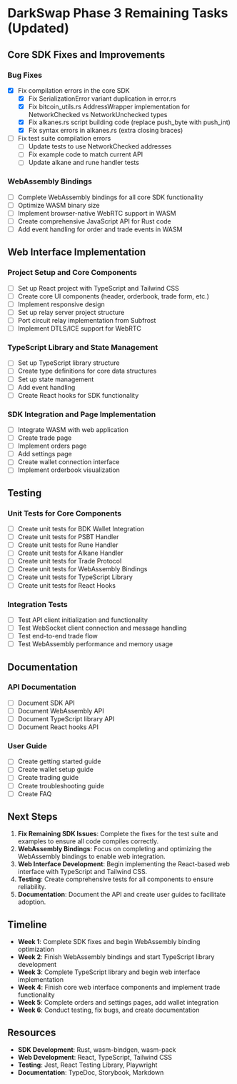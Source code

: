 # DarkSwap Phase 3 Remaining Tasks (Updated)

## Core SDK Fixes and Improvements

### Bug Fixes
- [x] Fix compilation errors in the core SDK
  - [x] Fix SerializationError variant duplication in error.rs
  - [x] Fix bitcoin_utils.rs AddressWrapper implementation for NetworkChecked vs NetworkUnchecked types
  - [x] Fix alkanes.rs script building code (replace push_byte with push_int)
  - [x] Fix syntax errors in alkanes.rs (extra closing braces)
- [ ] Fix test suite compilation errors
  - [ ] Update tests to use NetworkChecked addresses
  - [ ] Fix example code to match current API
  - [ ] Update alkane and rune handler tests

### WebAssembly Bindings
- [ ] Complete WebAssembly bindings for all core SDK functionality
- [ ] Optimize WASM binary size
- [ ] Implement browser-native WebRTC support in WASM
- [ ] Create comprehensive JavaScript API for Rust code
- [ ] Add event handling for order and trade events in WASM

## Web Interface Implementation

### Project Setup and Core Components
- [ ] Set up React project with TypeScript and Tailwind CSS
- [ ] Create core UI components (header, orderbook, trade form, etc.)
- [ ] Implement responsive design
- [ ] Set up relay server project structure
- [ ] Port circuit relay implementation from Subfrost
- [ ] Implement DTLS/ICE support for WebRTC

### TypeScript Library and State Management
- [ ] Set up TypeScript library structure
- [ ] Create type definitions for core data structures
- [ ] Set up state management
- [ ] Add event handling
- [ ] Create React hooks for SDK functionality

### SDK Integration and Page Implementation
- [ ] Integrate WASM with web application
- [ ] Create trade page
- [ ] Implement orders page
- [ ] Add settings page
- [ ] Create wallet connection interface
- [ ] Implement orderbook visualization

## Testing

### Unit Tests for Core Components
- [ ] Create unit tests for BDK Wallet Integration
- [ ] Create unit tests for PSBT Handler
- [ ] Create unit tests for Rune Handler
- [ ] Create unit tests for Alkane Handler
- [ ] Create unit tests for Trade Protocol
- [ ] Create unit tests for WebAssembly Bindings
- [ ] Create unit tests for TypeScript Library
- [ ] Create unit tests for React Hooks

### Integration Tests
- [ ] Test API client initialization and functionality
- [ ] Test WebSocket client connection and message handling
- [ ] Test end-to-end trade flow
- [ ] Test WebAssembly performance and memory usage

## Documentation

### API Documentation
- [ ] Document SDK API
- [ ] Document WebAssembly API
- [ ] Document TypeScript library API
- [ ] Document React hooks API

### User Guide
- [ ] Create getting started guide
- [ ] Create wallet setup guide
- [ ] Create trading guide
- [ ] Create troubleshooting guide
- [ ] Create FAQ

## Next Steps

1. **Fix Remaining SDK Issues**: Complete the fixes for the test suite and examples to ensure all code compiles correctly.
2. **WebAssembly Bindings**: Focus on completing and optimizing the WebAssembly bindings to enable web integration.
3. **Web Interface Development**: Begin implementing the React-based web interface with TypeScript and Tailwind CSS.
4. **Testing**: Create comprehensive tests for all components to ensure reliability.
5. **Documentation**: Document the API and create user guides to facilitate adoption.

## Timeline

- **Week 1**: Complete SDK fixes and begin WebAssembly binding optimization
- **Week 2**: Finish WebAssembly bindings and start TypeScript library development
- **Week 3**: Complete TypeScript library and begin web interface implementation
- **Week 4**: Finish core web interface components and implement trade functionality
- **Week 5**: Complete orders and settings pages, add wallet integration
- **Week 6**: Conduct testing, fix bugs, and create documentation

## Resources

- **SDK Development**: Rust, wasm-bindgen, wasm-pack
- **Web Development**: React, TypeScript, Tailwind CSS
- **Testing**: Jest, React Testing Library, Playwright
- **Documentation**: TypeDoc, Storybook, Markdown